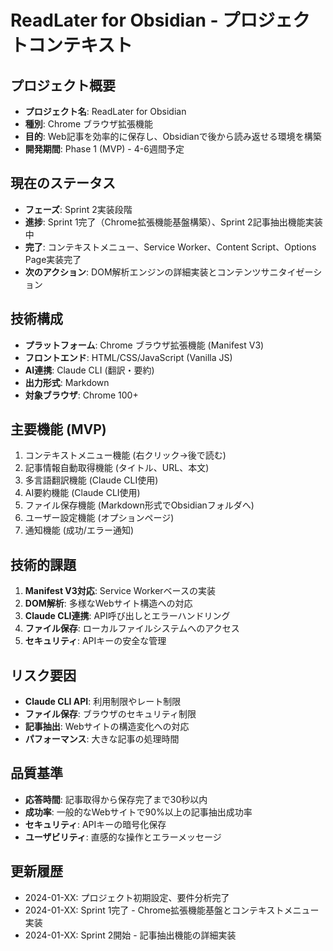 # ReadLater for Obsidian - プロジェクトコンテキスト

## プロジェクト概要
- **プロジェクト名**: ReadLater for Obsidian
- **種別**: Chrome ブラウザ拡張機能
- **目的**: Web記事を効率的に保存し、Obsidianで後から読み返せる環境を構築
- **開発期間**: Phase 1 (MVP) - 4-6週間予定

## 現在のステータス
- **フェーズ**: Sprint 2実装段階
- **進捗**: Sprint 1完了（Chrome拡張機能基盤構築）、Sprint 2記事抽出機能実装中
- **完了**: コンテキストメニュー、Service Worker、Content Script、Options Page実装完了
- **次のアクション**: DOM解析エンジンの詳細実装とコンテンツサニタイゼーション

## 技術構成
- **プラットフォーム**: Chrome ブラウザ拡張機能 (Manifest V3)
- **フロントエンド**: HTML/CSS/JavaScript (Vanilla JS)
- **AI連携**: Claude CLI (翻訳・要約)
- **出力形式**: Markdown
- **対象ブラウザ**: Chrome 100+

## 主要機能 (MVP)
1. コンテキストメニュー機能 (右クリック→後で読む)
2. 記事情報自動取得機能 (タイトル、URL、本文)
3. 多言語翻訳機能 (Claude CLI使用)
4. AI要約機能 (Claude CLI使用)
5. ファイル保存機能 (Markdown形式でObsidianフォルダへ)
6. ユーザー設定機能 (オプションページ)
7. 通知機能 (成功/エラー通知)

## 技術的課題
1. **Manifest V3対応**: Service Workerベースの実装
2. **DOM解析**: 多様なWebサイト構造への対応
3. **Claude CLI連携**: API呼び出しとエラーハンドリング
4. **ファイル保存**: ローカルファイルシステムへのアクセス
5. **セキュリティ**: APIキーの安全な管理

## リスク要因
- **Claude CLI API**: 利用制限やレート制限
- **ファイル保存**: ブラウザのセキュリティ制限
- **記事抽出**: Webサイトの構造変化への対応
- **パフォーマンス**: 大きな記事の処理時間

## 品質基準
- **応答時間**: 記事取得から保存完了まで30秒以内
- **成功率**: 一般的なWebサイトで90%以上の記事抽出成功率
- **セキュリティ**: APIキーの暗号化保存
- **ユーザビリティ**: 直感的な操作とエラーメッセージ

## 更新履歴
- 2024-01-XX: プロジェクト初期設定、要件分析完了
- 2024-01-XX: Sprint 1完了 - Chrome拡張機能基盤とコンテキストメニュー実装
- 2024-01-XX: Sprint 2開始 - 記事抽出機能の詳細実装
